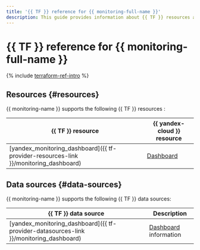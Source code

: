 ```yaml
---
title: '{{ TF }} reference for {{ monitoring-full-name }}'
description: This guide provides information about {{ TF }} resources and data sources supported by {{ monitoring-name }}.
---
```


# {{ TF }} reference for {{ monitoring-full-name }}

{% include [terraform-ref-intro](../_includes/terraform-ref-intro.md) %}

## Resources {#resources}

{{ monitoring-name }} supports the following {{ TF }} resources :

| **{{ TF }} resource** | **{{ yandex-cloud }} resource** |
| --- | --- |
| [yandex_monitoring_dashboard]({{ tf-provider-resources-link }}/monitoring_dashboard) | [Dashboard](./concepts/visualization/dashboard.md) |

## Data sources {#data-sources}

{{ monitoring-name }} supports the following {{ TF }} data sources:

| **{{ TF }} data source** | **Description** |
| --- | --- |
| [yandex_monitoring_dashboard]({{ tf-provider-datasources-link }}/monitoring_dashboard) | [Dashboard](./concepts/visualization/dashboard.md) information |